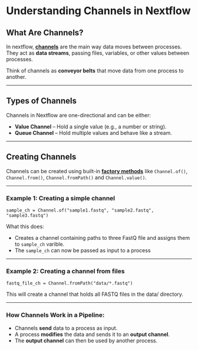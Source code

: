 # **Understanding Channels in Nextflow**  

## **What Are Channels?**  
In nextflow, [**channels**](https://www.nextflow.io/docs/latest/channel.html) are the main way data moves between processes.  
They act as **data streams**, passing files, variables, or other values between processes.  

Think of channels as **conveyor belts** that move data from one process to another. 

---

## **Types of Channels** 
Channels in Nextflow are one-directional and can be either:

- **Value Channel** – Hold a single value (e.g., a number or string).
- **Queue Channel** – Hold multiple values and behave like a stream.

---

## **Creating Channels**  
Channels can be created using built-in [**factory methods**](https://www.nextflow.io/docs/latest/channel.html#channel-factories) like ``Channel.of()``, `Channel.from()`, `Channel.fromPath()` and `Channel.value()`.  

---

### **Example 1**: Creating a simple channel
```nextflow
sample_ch = Channel.of("sample1.fastq", "sample2.fastq", "sample3.fastq")
```
What this does:

- Creates a channel containing paths to three FastQ file and assigns them to `sample_ch` varible.
- The `sample_ch` can now be passed as input to a process

---

### **Example 2**: Creating a channel from files
```nextflow
fastq_file_ch = Channel.fromPath("data/*.fastq")
```
This will create a channel that holds all FASTQ files in the data/ directory.

---

### How Channels Work in a Pipeline:
- Channels **send** data to a process as input.
- A process **modifies** the data and sends it to an **output channel**.
- The **output channel** can then be used by another process.
